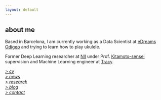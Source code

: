 ```yaml
---
layout: default
---
```


## about me

Based in Barcelona, I am currently working as a Data Scientist at [eDreams Odigeo](https://www.edreamsodigeo.com/) and trying to learn how to play ukulele.

Former Deep Learning researcher at [NII](www.nii.ac.jp/en/) under Prof. [Kitamoto-sensei](http://www.nii.ac.jp/en/faculty/digital_content/kitamoto_asanobu/) supervision and Machine Learning engineer at [Tracy](https://www.linkedin.com/company/tracy). 

<a href="http://linkedin.com/in/lucasrodes"><i class='fa-li fa fa-linkedin'></i></a>

[*> cv*](cv.md) <br/>
[*> news*](news.md) <br/>
[*> research*](research.md) <br/>
[*> blog*](https://medium.com/@lucasrg) <br/>
[*> contact*](contact.md)

